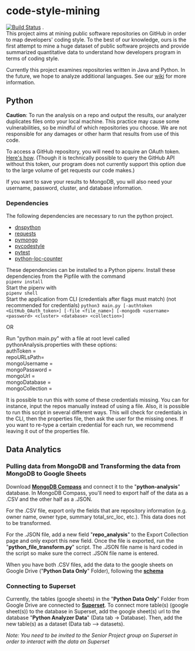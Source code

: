 # code-style-mining
[![Build Status](https://travis-ci.org/kramsey458/code-style-mining.svg?branch=python_analysis)](https://travis-ci.org/kramsey458/code-style-mining) .  
This project aims at mining public software repositories on GitHub in order to map developers' coding style. To the best of our knowledge, ours is the first attempt to mine a huge dataset of public software projects and provide summarized quantitative data to understand how developers program in terms of coding style.

Currently this project examines repositories written in Java and Python. In the future, we hope to analyze additional languages. See our [wiki](https://github.com/bcdasilv/code-style-mining/wiki) for more information.

## Python
**Caution**: To run the analysis on a repo and output the results, our analyzer duplicates files onto your local machine. This practice may cause some vulnerabilities, so be mindful of which repositories you choose. We are not responsible for any damages or other harm that results from use of this code.

To access a GitHub repository, you will need to acquire an OAuth token. [Here's how](https://help.github.com/articles/creating-a-personal-access-token-for-the-command-line/). (Though it is technically possible to query the GitHub API without this token, our program does not currently support this option due to the large volume of get requests our code makes.)

If you want to save your results to MongoDB, you will also need your username, password, cluster, and database information.

### Dependencies
The following dependencies are necessary to run the python project. 
* [dnspython](http://www.dnspython.org/)
* [requests](http://docs.python-requests.org)
* [pymongo](https://api.mongodb.com/python/current/)
* [pycodestyle](https://pypi.org/project/pycodestyle/)   
* [pytest](https://docs.pytest.org/en/latest/)
* [python-loc-counter](https://github.com/BryceV/python_loc_counter/)

These dependencies can be installed to a Python pipenv.
Install these dependencies from the Pipfile with the command   
```pipenv install```   
Start the pipenv with   
```pipenv shell```   
Start the application from CLI (credentials after flags must match) (not recommended for credentials)
```python3 main.py [-authtoken <GitHub_OAuth_token>] [-file <file_name>] [-mongodb <username> <password> <cluster> <database> <collection>]```

OR  

Run \"python main.py\" with a file at root level called pythonAnalysis.properties with these options:  
authToken = <github api token>  
repoURLsPath= <file path that has repo list>  
mongoUsername = <mongodb username>  
mongoPassword = <mongodb password>  
mongoUrl = <mongodb cluster>  
mongoDatabase = <mongodb database name>    
mongoCollection = <mongodb collection name>

It is possible to run this with some of these credentials missing. You can for instance, input the repos manually instead of using a file.
Also, it is possible to run this script in several different ways. This will check for credentials in the CLI, then the properties file, then ask the user for the missing ones. If you want to re-type a certain credential for each run, we recommend leaving it out of the properties file.


## Data Analytics
### Pulling data from MongoDB and Transforming the data from MongoDB to Google Sheets
Download [**MongoDB Compass**](https://www.mongodb.com/products/compass) and connect it to the "**python-analysis**" database. In MongoDB Compass, you'll need to export half of the data as a .CSV and the other half as a .JSON. 

For the .CSV file, export only the fields that are repository information (e.g. owner name, owner type, summary total_src_loc, etc.). This data does not to be transformed.

For the .JSON file, add a new field "**repo_analysis**" to the Export Collection page and only export this new field. Once the file is exported, run the "**python_file_transform.py**" script. The .JSON file name is hard coded in the script so make sure the correct .JSON file name is entered. 

When you have both .CSV files, add the data to the google sheets on Google Drive ("**Python Data Only**" Folder), following the [**schema**](https://dbdiagram.io/embed/61709fc66239e146477a93f8)


### Connecting to Superset 
Currently, the tables (google sheets) in the "**Python Data Only**" Folder from Google Drive are connected to [**Superset**](https://preset.io/). To connect more table(s) (google sheet(s)) to the database in Superset, add the google sheet(s) url to the database "**Python Analyzer Data**" (Data tab -> Database). Then, add the new table(s) as a dataset (Data tab --> datasets). 

*Note: You need to be invited to the Senior Project group on Superset in order to interact with the data on Superset*